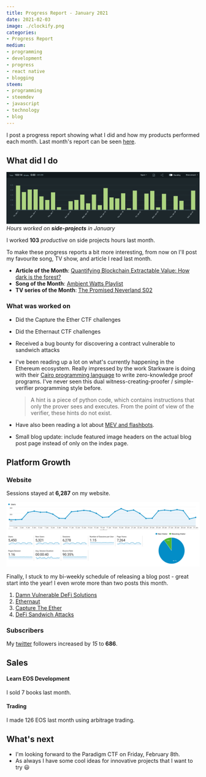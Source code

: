 ```yaml
---
title: Progress Report - January 2021
date: 2021-02-03
image: ./clockify.png
categories:
- Progress Report
medium:
- programming
- development
- progress
- react native
- blogging
steem:
- programming
- steemdev
- javascript
- technology
- blog
---
```



I post a progress report showing what I did and how my products performed each month.
Last month's report can be seen [here](/progress-report-december-2020).

## What did I do

![Productive Hours in January](./clockify.png)
_Hours worked on **side-projects** in January_

I worked **103** _productive_ on side projects hours last month.

To make these progress reports a bit more interesting, from now on I'll post my favourite song, TV show, and article I read last month.

* **Article of the Month**: [Quantifying Blockchain Extractable Value: How dark is the forest?](https://arxiv.org/pdf/2101.05511.pdf)
* **Song of the Month**: [Ambient Watts Playlist](https://soundcloud.com/spacekittyisyou/sets/ambient-watts)
* **TV series of the Month**: [The Promised Neverland S02](https://trakt.tv/shows/the-promised-neverland/seasons/2/)

### What was worked on

* Did the Capture the Ether CTF challenges
* Did the Ethernaut CTF challenges
* Received a bug bounty for discovering a contract vulnerable to sandwich attacks
* I've been reading up a lot on what's currently happening in the Ethereum ecosystem. Really impressed by the work Starkware is doing with their [Cairo programming language](https://cairo-lang.org/docs/how_cairo_works/cairo_intro.html) to write zero-knowledge proof programs. I've never seen this dual witness-creating-proofer / simple-verifier programming style before.

    > A hint is a piece of python code, which contains instructions that only the prover sees and executes. From the point of view of the verifier, these hints do not exist.
* Have also been reading a lot about [MEV and flashbots](https://hackmd.io/@flashbots/rk-qzgzCD).
* Small blog update: include featured image headers on the actual blog post page instead of only on the index page.

## Platform Growth

### Website

Sessions stayed at **6,287** on my website.

![Website Traffic](./website-traffic.png)

Finally, I stuck to my bi-weekly schedule of releasing a blog post - great start into the year!
I even wrote more than two posts this month.

1. [Damn Vulnerable DeFi Solutions](/damn-vulnerable-defi-solutions/)
2. [Ethernaut](/ethernaut-solutions/)
3. [Capture The Ether](/capture-the-ether-solutions/)
4. [DeFi Sandwich Attacks](/de-fi-sandwich-attacks/)

### Subscribers

My [twitter](https://twitter.com/cmichelio) followers increased by _15_ to **686**.

## Sales

#### Learn EOS Development

I sold 7 books last month.

#### Trading

I made 126 EOS last month using arbitrage trading.

## What's next

* I'm looking forward to the Paradigm CTF on Friday, February 8th.
* As always I have some cool ideas for innovative projects that I want to try 😃

